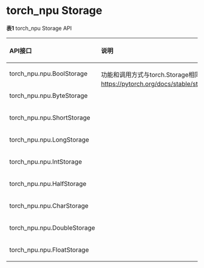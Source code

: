 # torch_npu Storage

**表1** torch_npu Storage API

<a name="table13485145255617"></a>
<table><thead align="left"><tr id="row12327105314411"><th class="cellrowborder" valign="top" width="55.25%" id="mcps1.2.3.1.1"><p id="p43277535444"><a name="p43277535444"></a><a name="p43277535444"></a>API接口</p>
</th>
<th class="cellrowborder" valign="top" width="44.75%" id="mcps1.2.3.1.2"><p id="p11327125394418"><a name="p11327125394418"></a><a name="p11327125394418"></a>说明</p>
</th>
</tr>
</thead>
<tbody><tr id="row16495752115611"><td class="cellrowborder" valign="top" width="55.25%" headers="mcps1.2.3.1.1 "><p id="p7524101655810"><a name="p7524101655810"></a><a name="p7524101655810"></a>torch_npu.npu.BoolStorage</p>
</td>
<td class="cellrowborder" rowspan="9" valign="top" width="44.75%" headers="mcps1.2.3.1.2 "><p id="p8060118"><a name="p8060118"></a><a name="p8060118"></a>功能和调用方式与torch.Storage相同，具体请参考<a href="https://pytorch.org/docs/stable/storage.html#" target="_blank" rel="noopener noreferrer">https://pytorch.org/docs/stable/storage.html#</a>。</p>
</td>
</tr>
<tr id="row134951052155613"><td class="cellrowborder" valign="top" headers="mcps1.2.3.1.1 "><p id="p16191172114583"><a name="p16191172114583"></a><a name="p16191172114583"></a>torch_npu.npu.ByteStorage</p>
</td>
</tr>
<tr id="row10495145210565"><td class="cellrowborder" valign="top" headers="mcps1.2.3.1.1 "><p id="p9495175211563"><a name="p9495175211563"></a><a name="p9495175211563"></a>torch_npu.npu.ShortStorage</p>
</td>
</tr>
<tr id="row17495195275616"><td class="cellrowborder" valign="top" headers="mcps1.2.3.1.1 "><p id="p8495252135612"><a name="p8495252135612"></a><a name="p8495252135612"></a>torch_npu.npu.LongStorage</p>
</td>
</tr>
<tr id="row18006055911"><td class="cellrowborder" valign="top" headers="mcps1.2.3.1.1 "><p id="p07506945914"><a name="p07506945914"></a><a name="p07506945914"></a>torch_npu.npu.IntStorage</p>
</td>
</tr>
<tr id="row14341175718581"><td class="cellrowborder" valign="top" headers="mcps1.2.3.1.1 "><p id="p03411057145811"><a name="p03411057145811"></a><a name="p03411057145811"></a>torch_npu.npu.HalfStorage</p>
</td>
</tr>
<tr id="row14341115716584"><td class="cellrowborder" valign="top" headers="mcps1.2.3.1.1 "><p id="p734119575584"><a name="p734119575584"></a><a name="p734119575584"></a>torch_npu.npu.CharStorage</p>
</td>
</tr>
<tr id="row149709474586"><td class="cellrowborder" valign="top" headers="mcps1.2.3.1.1 "><p id="p69703478581"><a name="p69703478581"></a><a name="p69703478581"></a>torch_npu.npu.DoubleStorage</p>
</td>
</tr>
<tr id="row5813195115817"><td class="cellrowborder" valign="top" headers="mcps1.2.3.1.1 "><p id="p9813125165810"><a name="p9813125165810"></a><a name="p9813125165810"></a>torch_npu.npu.FloatStorage</p>
</td>
</tr>
</tbody>
</table>

